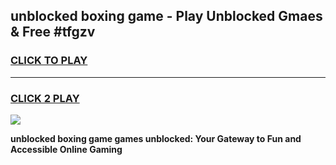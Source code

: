 
## unblocked boxing game - Play Unblocked Gmaes & Free #tfgzv
<h3>
<a href="https://premium.freeplayer.one?title=unblocked_boxing_game&ref=01M">CLICK TO PLAY</a></h3>
<hr>

<h3>
<a href="https://premium.freeplayer.one?title=unblocked_boxing_game&ref=01M">CLICK 2 PLAY</a>
  
</h3>

<a href="https://premium.freeplayer.one?title=unblocked_boxing_game&ref=01M"><img src="https://clearcache.store/games.png"></a>


**unblocked boxing game games unblocked: Your Gateway to Fun and Accessible Online Gaming**
